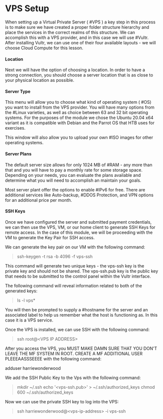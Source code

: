 # VPS Setup

When setting up a Virtual Private Server ( #VPS ) a key step in this process is to make sure we have created a proper folder structure hierarchy and place the services in the correct realms of this structure. We can accomplish this with a VPS provider, and in this case we will use #Vultr. After installing Vultr, we can use one of their four available layouts - we will choose Cloud Compute for this lesson.

#### Location

Next we will have the option of choosing a location. In order to have a strong connection, you should choose a server location that is as close to your physical location as possible. 

#### Server Type

This menu will allow you to choose what kind of operating system ( #OS) you want to install from the VPS provider. You will have many options from the #Linux varieties, as well as choice between 63 and 32 bit operating systems. For the purposes of the module we chose the Ubuntu 20.04 x64 variant as it is compatible with Debian and the Parrot OS that HTB uses for exercises.

This window will also allow you to upload your own #ISO images for other operating systems.

#### Server Plans

The default server size allows for only 1024 MB of #RAM - any more than that and you will have to pay a monthly rate for some storage space. Depending on your needs, you can evaluate the plans available and determine what you will need to accomplish an maintain your goals.


Most server plant offer the options to enable #IPv6 for free. There are additional services like Auto-backup, #DDOS Protection, and VPN options for an additional price per month.

#### SSH Keys

Once we have configured the server and submitted payment credentials, we can then use the VPS, VM, or our home client to generate SSH Keys for remote access. In the case of this module, we will be proceeding with the VM to generate the Key Pair for SSH access.

We can generate the key pair on our VM with the following command:

> ssh-keygen -t rsa -b 4096 -f vps-ssh

This command will generate two unique keys - the vps-ssh key is the private key and should not be shared. The vps-ssh.pub key is the public key that needs to be submitted to the control panel within the Vultr interface.

The following command will reveal information related to both of the generated keys:

> ls -l vps* 

You will then be prompted to supply a #hostname for the server and an associated label to help us remember what the host is functioning as. In this case it is a VPS service.

Once the VPS is installed, we can use SSH with the following command:

> ssh root@\<VPS IP ADDRESS>

After you access the VPS, you MUST MAKE DAMN SURE THAT YOU DON'T LEAVE THE MF SYSTEM IN ROOT. CREATE A MF ADDITIONAL USER PLEEEAASSSEEEE with the following command:

adduser harriewonderwood

We add the SSH Public Key to the Vps with the following command:

> mkdir ~/.ssh
> echo '\<vps-ssh.pub>' > ~/.ssh/authorized_keys
> chmod 600 ~/.ssh/authorized_keys

Now we can use the private SSH key to log into the VPS:

> ssh harriewonderwood@\<vps-ip-address> -i vps-ssh

